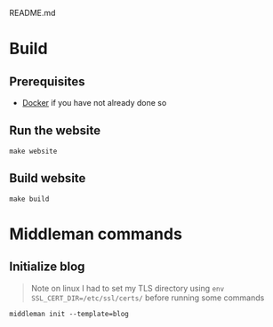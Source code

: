 README.md

# Build
## Prerequisites
* [Docker](https://docs.docker.com/engine/installation/) if you have not already done so

## Run the website
`make website`

## Build website
`make build`

# Middleman commands
## Initialize blog

> Note on linux I had to set my TLS directory using `env SSL_CERT_DIR=/etc/ssl/certs/` before running some commands

`middleman init --template=blog`
